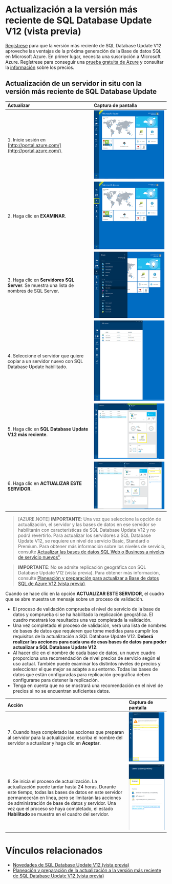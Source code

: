 <properties 
	pageTitle="Actualización a la versión más reciente de SQL Database Update V12 (vista previa)" 
	description="Actualización a la versión más reciente de SQL Database Update V12 (vista previa)" 
	services="sql-database" 
	documentationCenter="" 
	authors="sonalmm" 
	manager="jeffreyg" 
	editor=""/>

<tags 
	ms.service="sql-database" 
	ms.devlang="na" 
	ms.topic="article" 
	ms.tgt_pltfrm="na" 
	ms.workload="data-management" 
	ms.date="12/11/2014" 
	ms.author="sonalm"/>



# Actualización a la versión más reciente de SQL Database Update V12 (vista previa)


[Regístrese](https://portal.azure.com) para que la versión más reciente de SQL Database Update V12 aproveche las ventajas de la próxima generación de la  Base de datos SQL en Microsoft Azure. En primer lugar, necesita una suscripción a Microsoft Azure. Regístrese para conseguir una [prueba gratuita de Azure](http://azure.microsoft.com/pricing/free-trial) y consultar la [información](http://azure.microsoft.com/pricing/details/sql-database) sobre los precios. 

## Actualización de un servidor in situ con la versión más reciente de SQL Database Update ##

| Actualizar  | Captura de pantalla |
| :--- | :--- |
| 1. Inicie sesión en [http://portal.azure.com/](http://portal.azure.com/). | ![New Azure Portal][1] |
| 2. Haga clic en **EXAMINAR**. | ![Browse Services][2] |
| 3.	Haga clic en **Servidores SQL Server**. Se muestra una lista de nombres de SQL Server. | ![Select SQL Server service][3] |
| 4. Seleccione el servidor que quiere copiar a un servidor nuevo con SQL Database Update habilitado. | ![Shows a list of SQL Servers][4] |
| 5. Haga clic en **SQL Database Update V12 más reciente**. | ![Latest preview feature][5] |
| 6. Haga clic en **ACTUALIZAR ESTE SERVIDOR**. | ![Upgrades the SQL Server to the preview][6] |

> [AZURE.NOTE] **IMPORTANTE**: Una vez que seleccione la opción de actualización, el servidor y las bases de datos en ese servidor se habilitarán con características de SQL Database Update V12 y no podrá revertirlo. Para actualizar los servidores a SQL Database Update V12, se requiere un nivel de servicio Basic, Standard o Premium. Para obtener más información sobre los niveles de servicio, consulte [Actualizar las bases de datos SQL Web o Business a niveles de servicio nuevos"](http://azure.microsoft.com/documentation/articles/sql-database-upgrade-new-service-tiers/).

> **IMPORTANTE**: No se admite replicación geográfica con SQL Database Update V12 (vista previa). Para obtener más información, consulte [Planeación y preparación para actualizar a Base de datos SQL de Azure V12 (vista previa)](http://azure.microsoft.com/documentation/articles/sql-database-preview-plan-prepare-upgrade).


Cuando se hace clic en la opción **ACTUALIZAR ESTE SERVIDOR**, el cuadro que se abre muestra un mensaje sobre un proceso de validación. 

- El proceso de validación comprueba el nivel de servicio de la base de datos y comprueba si se ha habilitado la replicación geográfica. El cuadro mostrará los resultados una vez completada la validación. 
- Una vez completado el proceso de validación, verá una lista de nombres de bases de datos que requieren que tome medidas para cumplir los requisitos de la actualización a SQL Database Update V12. **Deberá realizar las acciones para cada una de esas bases de datos para poder actualizar a SQL Database Update V12**.
- Al hacer clic en el nombre de cada base de datos, un nuevo cuadro proporciona una recomendación de nivel precios de servicio según el uso actual. También puede examinar los distintos niveles de precios y seleccionar el que mejor se adapte a su entorno. Todas las bases de datos que están configuradas para replicación geográfica deben configurarse para detener la replicación. 
- Tenga en cuenta que no se mostrará una recomendación en el nivel de precios si no se encuentran suficientes datos. 

| Acción | Captura de pantalla |
| :--- | :--- |
| 7. Cuando haya completado las acciones que preparan al servidor para la actualización, escriba el nombre del servidor a actualizar y haga clic en **Aceptar**. | ![Confirm the server name to upgrade][7] |
| 8. Se inicia el proceso de actualización. La actualización puede tardar hasta 24 horas. Durante este tiempo, todas las bases de datos en este servidor permanecerán en línea, pero se limitarán las acciones de administración de base de datos y servidor. Una vez que el proceso se haya completado, el estado **Habilitado** se muestra en el cuadro del servidor. | ![Confirms preview features are enabled][8] |
 

# Vínculos relacionados  #

-  [Novedades de SQL Database Update V12 (vista previa)](http://azure.microsoft.com/documentation/articles/sql-database-preview-whats-new/)
- [Planeación y preparación de la actualización a la versión más reciente de SQL Database Update V12 (vista previa)](http://azure.microsoft.com/documentation/articles/sql-database-preview-plan-prepare-upgrade/)


<!--Image references-->
[1]: ./media/sql-database-preview-upgrade/firstscreenportal.png
[2]: ./media/sql-database-preview-upgrade/browse.png
[3]: ./media/sql-database-preview-upgrade/sqlserver.png
[4]: ./media/sql-database-preview-upgrade/sqlserverlist.png
[5]: ./media/sql-database-preview-upgrade/latestprview.png
[6]: ./media/sql-database-preview-upgrade/upgrade.png
[7]: ./media/sql-database-preview-upgrade/typeservername.png
[8]: ./media/sql-database-preview-upgrade/enabled.png
<!--HONumber=47-->
 